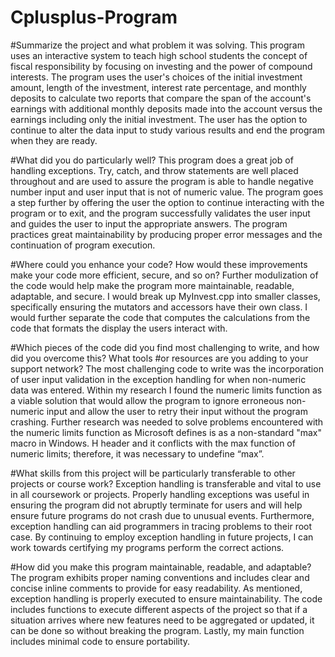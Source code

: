 # Cplusplus-Program

#Summarize the project and what problem it was solving.
This program uses an interactive system to teach high school students the concept of fiscal responsibility by focusing on investing and the power of compound interests. The program uses the user's choices of the initial investment amount, length of the investment, interest rate percentage, and monthly deposits to calculate two reports that compare the span of the account's earnings with additional monthly deposits made into the account versus the earnings including only the initial investment. The user has the option to continue to alter the data input to study various results and end the program when they are ready.

#What did you do particularly well?
This program does a great job of handling exceptions. Try, catch, and throw statements are well placed throughout and are used to assure the program is able to handle negative number input and user input that is not of numeric value. The program goes a step further by offering the user the option to continue interacting with the program or to exit, and the program successfully validates the user input and guides the user to input the appropriate answers. The program practices great maintainability by producing proper error messages and the continuation of program execution.

#Where could you enhance your code? How would these improvements make your code more efficient, secure, and so on?
Further modulization of the code would help make the program more maintainable, readable, adaptable, and secure. I would break up MyInvest.cpp into smaller classes, specifically ensuring the mutators and accessors have their own class. I would further separate the code that computes the calculations from the code that formats the display the users interact with. 

#Which pieces of the code did you find most challenging to write, and how did you overcome this? What tools #or resources are you adding to your support network?
The most challenging code to write was the incorporation of user input validation in the exception handling for when non-numeric data was entered. Within my research I found the numeric limits function as a viable solution that would allow the program to ignore erroneous non-numeric input and allow the user to retry their input without the program crashing. Further research was needed to solve problems encountered with the numeric limits function as Microsoft defines is as a non-standard "max" macro in Windows. H header and it conflicts with the max function of numeric limits; therefore, it was necessary to undefine “max”.

#What skills from this project will be particularly transferable to other projects or course work?
Exception handling is transferable and vital to use in all coursework or projects. Properly handling exceptions was useful in ensuring the program did not abruptly terminate for users and will help ensure future programs do not crash due to unusual events. Furthermore, exception handling can aid programmers in tracing problems to their root case. By continuing to employ exception handling in future projects, I can work towards certifying my programs perform the correct actions.

#How did you make this program maintainable, readable, and adaptable?
The program exhibits proper naming conventions and includes clear and concise inline comments to provide for easy readability. As mentioned, exception handling is properly executed to ensure maintainability. The code includes functions to execute different aspects of the project so that if a situation arrives where new features need to be aggregated or updated, it can be done so without breaking the program. Lastly, my main function includes minimal code to ensure portability.




